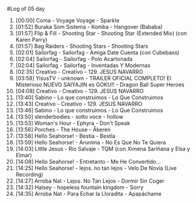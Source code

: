 #Log of 05 day

1. [00:00] Coma - Voyage Voyage - Sparkle
1. [01:52] Buraka Som Sistema - Komba - Hangover (Bababa)
1. [01:57] Flip & Fill - Shooting Star - Shooting Star (Extended Mix) (con Karen Parry)
1. [01:57] Bag Raiders - Shooting Stars - Shooting Stars
1. [02:01] Sailorfag - Sailorfag - Amiga Date Cuenta (con Cubebass)
1. [02:04] Sailorfag - Sailorfag - Polo Acartonada
1. [02:04] Sailorfag - Sailorfag - Inventadas Y Modernas
1. [02:35] Creativo - Creativo - 129. JESUS NAVARRO
1. [03:58] YisusTV - unknown - TRAILER OFICIAL COMPLETO! El Misterioso NUEVO SAIYAJIN es GOKU!! - Dragon Ball Super Heroes
1. [04:08] Creativo - Creativo - 129. JESUS NAVARRO
1. [13:40] Sabino - Lo que construimos - Lo Que Construimos
1. [13:43] Creativo - Creativo - 129. JESUS NAVARRO
1. [13:46] Sabino - Lo que construimos - Lo Que Construimos
1. [13:50] slenderbodies - sotto voce - hollow
1. [13:53] Woman's Hour - Ephyra - Don't Speak
1. [13:56] Porches - The House - Åkeren
1. [13:58] Hello Seahorse! - Bestia - Bestia
1. [13:59] Hello Seahorse! - Arunima - No Es Que No Te Quiera
1. [14:03] Little Jesus - Río Salvaje - TQM (con Ximena Sariñana y Elsa y Elmar)
1. [14:08] Hello Seahorse! - Entretanto - Me He Convertido...
1. [14:25] Hello Seahorse! - lejos. no tan lejos - Velo De Novia (Live Recording)
1. [14:27] Arroba Nat - Lejos. No Tan Lejos - Dormir Sin Coger
1. [14:32] Halsey - hopeless fountain kingdom - Sorry
1. [14:35] Arroba Nat - Para Echar la Lloradita - Apapáchame
